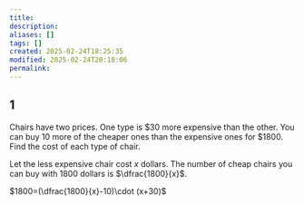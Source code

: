 ```yaml
---
title: 
description: 
aliases: []
tags: []
created: 2025-02-24T18:25:35
modified: 2025-02-24T20:18:06
permalink:
---
```


## 1

Chairs have two prices. One type is $30 more expensive than the other. You can buy 10 more of the cheaper ones than the expensive ones for $1800. Find the cost of each type of chair.

Let the less expensive chair cost $x$ dollars.
The number of cheap chairs you can buy with 1800 dollars is $\dfrac{1800}{x}$.

$1800=(\dfrac{1800}{x}-10)\cdot (x+30)$
